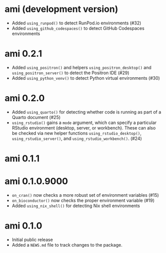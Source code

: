# ami (development version)

* Added `using_runpod()` to detect RunPod.io environments (#32)
* Added `using_github_codespaces()` to detect GitHub Codespaces environments

# ami 0.2.1

* Added `using_positron()` and helpers `using_positron_desktop()` and `using_positron_server()` to detect the Positron IDE (#29)
* Added `using_python_venv()` to detect Python virtual environments (#30)


# ami 0.2.0

* Added `using_quarto()` for detecting whether code is running as part of a Quarto document (#25)
* `using_rstudio()` gains a `mode` argument, which can specify a particular RStudio environment (desktop, server, or workbench). These can also be checked via new helper functions `using_rstudio_desktop()`, `using_rstudio_server()`, and `using_rstudio_workbench()`. (#24)

# ami 0.1.1

# ami 0.1.0.9000

* `on_cran()` now checks a more robust set of environment variables (#15)
* `on_bioconductor()` now checks the proper environment variable (#19)
* Added `using_nix_shell()` for detecting Nix shell environments

# ami 0.1.0

* Initial public release
* Added a `NEWS.md` file to track changes to the package.
